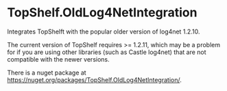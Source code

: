 TopShelf.OldLog4NetIntegration
==============================

Integrates TopShelft with the popular older version of log4net 1.2.10.  

The current version of TopShelf requires >= 1.2.11, which may be a problem for if you are using
other libraries (such as Castle log4net) that are not compatible with the newer versions.

There is a nuget package at https://nuget.org/packages/TopShelf.OldLog4NetIntegration/.
